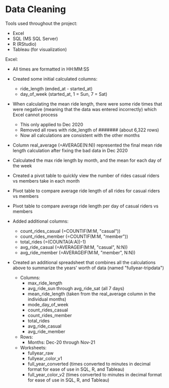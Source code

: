 # Data Cleaning
Tools used throughout the project:
- Excel
- SQL (MS SQL Server)
- R (RStudio)
- Tableau (for visualization)

Excel:
- All times are formatted in HH:MM:SS
- Created some initial calculated columns:
  - ride_length (ended_at - started_at)
  - day_of_week (started_at, 1 = Sun, 7 = Sat)
- When calculating the mean ride length, there were some ride times that were negative (meaning that the data was entered incorrectly) which Excel cannot process
  - This only applied to Dec 2020
  - Removed all rows with ride_length of ####### (about 6,322 rows)
  - Now all calculations are consistent with the other months
- Column real_average (=AVERAGE(N:N)) represented the final mean ride length calculation after fixing the bad data in Dec 2020
- Calculated the max ride length by month, and the mean for each day of the week
- Created a pivot table to quickly view the number of rides casual riders vs members take in each month
- Pivot table to compare average ride length of all rides for casual riders vs members
- Pivot table to compare average ride length per day of casual riders vs members
- Added additional columns:
  - count_rides_casual (=COUNTIF(M:M, "casual"))
  - count_rides_member (=COUNTIF(M:M, "member"))
  - total_rides (=(COUNTA(A:A))-1)
  - avg_ride_casual (=AVERAGEIF(M:M, "casual", N:N))
  - avg_ride_member (=AVERAGEIF(M:M, "member", N:N))

- Created an additional spreadsheet that combines all the calculations above to summarize the years' worth of data (named "fullyear-tripdata")
  - Columns:
    - max_ride_length
    - avg_ride_sun through avg_ride_sat (all 7 days)
    - mean_ride_length (taken from the real_average column in the individual months)
    - mode_day_of_week
    - count_rides_casual
    - count_rides_member
    - total_rides
    - avg_ride_casual
    - avg_ride_member
  - Rows:
    - Months: Dec-20 through Nov-21
  - Worksheets:
    - fullyear_raw
    - fullyear_color_v1
    - full_year_converted (times converted to minutes in decimal format for ease of use in SQL, R, and Tableau)
    - full_year_color_v2 (times converted to minutes in decimal format for ease of use in SQL, R, and Tableau)
